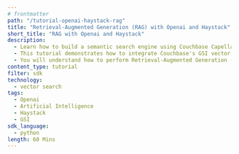 ```yaml
---
# frontmatter
path: "/tutorial-openai-haystack-rag"
title: "Retrieval-Augmented Generation (RAG) with Openai and Haystack"
short_title: "RAG with Openai and Haystack"
description:
  - Learn how to build a semantic search engine using Couchbase Capella's GSI vector search.
  - This tutorial demonstrates how to integrate Couchbase's GSI vector search capabilities with OpenAI embeddings.
  - You will understand how to perform Retrieval-Augmented Generation (RAG) using Haystack and GSI vector indexes.
content_type: tutorial
filter: sdk
technology:
  - vector search
tags:
  - Openai
  - Artificial Intelligence
  - Haystack
  - GSI
sdk_language:
  - python
length: 60 Mins
---
```

